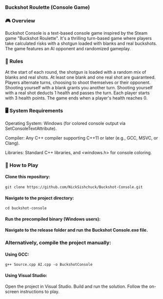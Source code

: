 ### Buckshot Roulette (Console Game)
### 🎮 Overview
Buckshot Console is a text-based console game inspired by the Steam game "Buckshot Roulette". It's a thrilling turn-based game where players take calculated risks with a shotgun loaded with blanks and real buckshots.
The game features an AI opponent and randomized gameplay.

### 🎲 Rules
At the start of each round, the shotgun is loaded with a random mix of blanks and real shots.
At least one blank and one real shot are guaranteed.
Players alternate turns, choosing to shoot themselves or their opponent.
Shooting yourself with a blank grants you another turn.
Shooting yourself with a real shot deducts 1 health and passes the turn.
Each player starts with 3 health points. The game ends when a player's health reaches 0.

### 🖥️ System Requirements
Operating System: Windows (for colored console output via SetConsoleTextAttribute).

Compiler: Any C++ compiler supporting C++11 or later (e.g., GCC, MSVC, or Clang).

Libraries: Standard C++ libraries, and <windows.h> for console coloring.

### 🚀 How to Play
#### Clone this repository:
```
git clone https://github.com/NickSishchuck/Buckshot-Console.git
```
#### Navigate to the project directory:
```
cd buckshot-console
```
#### Run the precompiled binary (Windows users):
#### Navigate to the release folder and run the Buckshot Console.exe file.

### Alternatively, compile the project manually:
#### Using GCC:
```
g++ Source.cpp AI.cpp -o BuckshotConsole
```
#### Using Visual Studio:
Open the project in Visual Studio.
Build and run the solution.
Follow the on-screen instructions to play.
